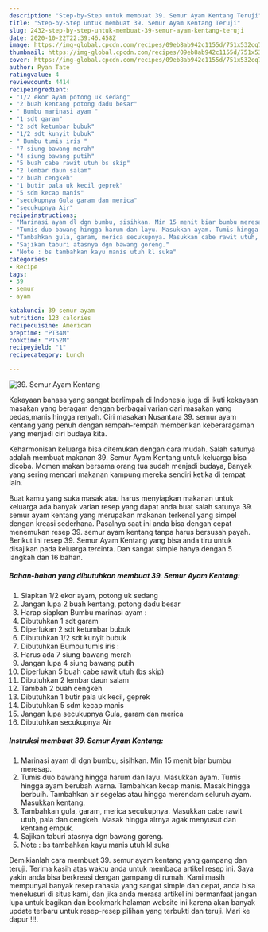 ```yaml
---
description: "Step-by-Step untuk membuat 39. Semur Ayam Kentang Teruji"
title: "Step-by-Step untuk membuat 39. Semur Ayam Kentang Teruji"
slug: 2432-step-by-step-untuk-membuat-39-semur-ayam-kentang-teruji
date: 2020-10-22T22:39:46.458Z
image: https://img-global.cpcdn.com/recipes/09eb8ab942c1155d/751x532cq70/39-semur-ayam-kentang-foto-resep-utama.jpg
thumbnail: https://img-global.cpcdn.com/recipes/09eb8ab942c1155d/751x532cq70/39-semur-ayam-kentang-foto-resep-utama.jpg
cover: https://img-global.cpcdn.com/recipes/09eb8ab942c1155d/751x532cq70/39-semur-ayam-kentang-foto-resep-utama.jpg
author: Ryan Tate
ratingvalue: 4
reviewcount: 4414
recipeingredient:
- "1/2 ekor ayam potong uk sedang"
- "2 buah kentang potong dadu besar"
- " Bumbu marinasi ayam "
- "1 sdt garam"
- "2 sdt ketumbar bubuk"
- "1/2 sdt kunyit bubuk"
- " Bumbu tumis iris "
- "7 siung bawang merah"
- "4 siung bawang putih"
- "5 buah cabe rawit utuh bs skip"
- "2 lembar daun salam"
- "2 buah cengkeh"
- "1 butir pala uk kecil geprek"
- "5 sdm kecap manis"
- "secukupnya Gula garam dan merica"
- "secukupnya Air"
recipeinstructions:
- "Marinasi ayam dl dgn bumbu, sisihkan. Min 15 menit biar bumbu meresap."
- "Tumis duo bawang hingga harum dan layu. Masukkan ayam. Tumis hingga ayam berubah warna. Tambahkan kecap manis. Masak hingga berbuih. Tambahkan air segelas atau hingga merendam seluruh ayam. Masukkan kentang."
- "Tambahkan gula, garam, merica secukupnya. Masukkan cabe rawit utuh, pala dan cengkeh. Masak hingga airnya agak menyusut dan kentang empuk."
- "Sajikan taburi atasnya dgn bawang goreng."
- "Note : bs tambahkan kayu manis utuh kl suka"
categories:
- Recipe
tags:
- 39
- semur
- ayam

katakunci: 39 semur ayam 
nutrition: 123 calories
recipecuisine: American
preptime: "PT34M"
cooktime: "PT52M"
recipeyield: "1"
recipecategory: Lunch

---
```



![39. Semur Ayam Kentang](https://img-global.cpcdn.com/recipes/09eb8ab942c1155d/751x532cq70/39-semur-ayam-kentang-foto-resep-utama.jpg)

Kekayaan bahasa yang sangat berlimpah di Indonesia juga di ikuti kekayaan masakan yang beragam dengan berbagai varian dari masakan yang pedas,manis hingga renyah. Ciri masakan Nusantara 39. semur ayam kentang yang penuh dengan rempah-rempah memberikan keberaragaman yang menjadi ciri budaya kita.


Keharmonisan keluarga bisa ditemukan dengan cara mudah. Salah satunya adalah membuat makanan 39. Semur Ayam Kentang untuk keluarga bisa dicoba. Momen makan bersama orang tua sudah menjadi budaya, Banyak yang sering mencari makanan kampung mereka sendiri ketika di tempat lain.



Buat kamu yang suka masak atau harus menyiapkan makanan untuk keluarga ada banyak varian resep yang dapat anda buat salah satunya 39. semur ayam kentang yang merupakan makanan terkenal yang simpel dengan kreasi sederhana. Pasalnya saat ini anda bisa dengan cepat menemukan resep 39. semur ayam kentang tanpa harus bersusah payah.
Berikut ini resep 39. Semur Ayam Kentang yang bisa anda tiru untuk disajikan pada keluarga tercinta. Dan sangat simple hanya dengan 5 langkah dan 16 bahan.


<!--inarticleads1-->

##### Bahan-bahan yang dibutuhkan membuat 39. Semur Ayam Kentang:

1. Siapkan 1/2 ekor ayam, potong uk sedang
1. Jangan lupa 2 buah kentang, potong dadu besar
1. Harap siapkan  Bumbu marinasi ayam :
1. Dibutuhkan 1 sdt garam
1. Diperlukan 2 sdt ketumbar bubuk
1. Dibutuhkan 1/2 sdt kunyit bubuk
1. Dibutuhkan  Bumbu tumis iris :
1. Harus ada 7 siung bawang merah
1. Jangan lupa 4 siung bawang putih
1. Diperlukan 5 buah cabe rawit utuh (bs skip)
1. Dibutuhkan 2 lembar daun salam
1. Tambah 2 buah cengkeh
1. Dibutuhkan 1 butir pala uk kecil, geprek
1. Dibutuhkan 5 sdm kecap manis
1. Jangan lupa secukupnya Gula, garam dan merica
1. Dibutuhkan secukupnya Air




<!--inarticleads2-->

##### Instruksi membuat  39. Semur Ayam Kentang:

1. Marinasi ayam dl dgn bumbu, sisihkan. Min 15 menit biar bumbu meresap.
1. Tumis duo bawang hingga harum dan layu. Masukkan ayam. Tumis hingga ayam berubah warna. Tambahkan kecap manis. Masak hingga berbuih. Tambahkan air segelas atau hingga merendam seluruh ayam. Masukkan kentang.
1. Tambahkan gula, garam, merica secukupnya. Masukkan cabe rawit utuh, pala dan cengkeh. Masak hingga airnya agak menyusut dan kentang empuk.
1. Sajikan taburi atasnya dgn bawang goreng.
1. Note : bs tambahkan kayu manis utuh kl suka




Demikianlah cara membuat 39. semur ayam kentang yang gampang dan teruji. Terima kasih atas waktu anda untuk membaca artikel resep ini. Saya yakin anda bisa berkreasi dengan gampang di rumah. Kami masih mempunyai banyak resep rahasia yang sangat simple dan cepat, anda bisa menelusuri di situs kami, dan jika anda merasa artikel ini bermanfaat jangan lupa untuk bagikan dan bookmark halaman website ini karena akan banyak update terbaru untuk resep-resep pilihan yang terbukti dan teruji. Mari ke dapur !!!. 
